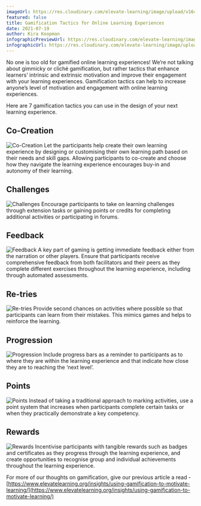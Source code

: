 ```yaml
---
imageUrl: https://res.cloudinary.com/elevate-learning/image/upload/v1643720131/site-assets/insights-cover-15_ugxrew.jpg
featured: false
title: Gamification Tactics for Online Learning Experiences
date: 2021-07-19
author: Kira Koopman
infographicPreviewUrl: https://res.cloudinary.com/elevate-learning/image/upload/v1643720124/site-infographics/gamification-tactics-infographic-preview_ddkrc6.png
infographicUrl: https://res.cloudinary.com/elevate-learning/image/upload/v1645597963/site-infographics/Gamification_Tactics_for_Online_Learning_Experiences_oibfga.pdf
---
```


No one is too old for gamified online learning experiences! We’re not talking about gimmicky or cliché gamification, but rather tactics that enhance learners’ intrinsic and extrinsic motivation and improve their engagement with your learning experiences. Gamification tactics can help to increase anyone’s level of motivation and engagement with online learning experiences.

Here are 7 gamification tactics you can use in the design of your next learning experience.

## Co-Creation

![Co-Creation](./gamification-tactics-cocreation.png?align=left&height=100&width=110) Let the participants help create their own learning experience by designing or customising their own learning path based on their needs and skill gaps. Allowing participants to co-create and choose how they navigate the learning experience encourages buy-in and autonomy of their learning.

## Challenges

![Challenges](./gamification-tactics-challenges.png?align=right&height=100&width=110) Encourage participants to take on learning challenges through extension tasks or gaining points or credits for completing additional activities or participating in forums.

## Feedback

![Feedback](./gamification-tactics-feedback.png?align=left&height=100&width=110) A key part of gaming is getting immediate feedback either from the narration or other players. Ensure that participants receive comprehensive feedback from both facilitators and their peers as they complete different exercises throughout the learning experience, including through automated assessments.

## Re-tries

![Re-tries](./gamification-tactics-retries.png?align=right&height=100&width=110) Provide second chances on activities where possible so that participants can learn from their mistakes. This mimics games and helps to reinforce the learning.

## Progression

![Progression](./gamification-tactics-progression.png?align=left&height=100&width=110) Include progress bars as a reminder to participants as to where they are within the learning experience and that indicate how close they are to reaching the ‘next level’.

## Points

![Points](./gamification-tactics-points.png?align=right&height=100&width=110) Instead of taking a traditional approach to marking activities, use a point system that increases when participants complete certain tasks or when they practically demonstrate a key competency.

## Rewards

![Rewards](./gamification-tactics-rewards.png?align=left&height=100&width=110) Incentivise participants with tangible rewards such as badges and certificates as they progress through the learning experience, and create opportunities to recognise group and individual achievements throughout the learning experience.

For more of our thoughts on gamification, give our previous article a read - [https://www.elevatelearning.org/insights/using-gamification-to-motivate-learning/](https://www.elevatelearning.org/insights/using-gamification-to-motivate-learning/)
